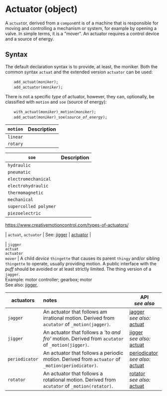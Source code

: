 # Actuator (object)

A `actuat`or, derived from a `compon`ent is of a machine that is responsible for moving and controlling a mechanism or system, for example by opening a valve. In simple terms, it is a "mover". An actuator requires a control device and a source of energy.

 ## Syntax
 The default declaration syntax is to provide, at least, the moniker.  Both the common syntax `actuat` and the extended version `actuator` can be used:

&nbsp;&nbsp;&nbsp;&nbsp;&nbsp;&nbsp; `add_actuat(`*`moniker`*`);`<br>
&nbsp;&nbsp;&nbsp;&nbsp;&nbsp;&nbsp; `add_actuator(`*`moniker`*`);`

There is not a specific *type* of actuator, however, they can, optionally, be classified with `motion` and `soe` (source of energy):

&nbsp;&nbsp;&nbsp;&nbsp;&nbsp;&nbsp; `with_actuat(`*`moniker`*`)_motion(`*`moniker`*`);`<br>
&nbsp;&nbsp;&nbsp;&nbsp;&nbsp;&nbsp; `add_actuat(`*`moniker`*`)_soe(`*`source_of_energy`*`);`

| `motion` | Description |
| --- | --- |
| `linear` | |
| `rotary` | |

| `soe` | Description |
| --- | --- |
| `hydraulic` | |
| `pneumatic` | |
| `electromechanical` | |
| `electrohydraulic` | |
| `thermomagnetic` | |
| `mechanical` | |
| `supercolled polymer` | |
| `piezoelectric` | |

https://www.creativemotioncontrol.com/types-of-actuators/

| `actuat`, `actuator` <a  name="actuat"></a> | See: [jigger](#jigger) | [actuator](/actuat.md) |

| `jigger`<br>`actuat`<br>`actuator`<br>`mover` <a  name="actuat"></a> | A child *device*  `thingette` that causes its parent `thingy` and/or sibling `thingette` to operate, usually providing motion. A public interface with the _puff_ should be avoided or at least strictly limited. The thing version of a `jagger`.<br>Example: motor controller; gearbox; motor<br>See also: [jigger](#jigger), 


| actuators | notes | API<br/>_see also_ |
|--|:--|--|
| `jagger` | An actuator that follows am irrational motion. Derived from `acutator` of `_motion(jagger)`. | [jagger](/actuat.md#jagger)<br/>_see also:_ [actuat](#actuat) |
| `jigger` | An actuator that follows a _'to and fro'_ motion. Derived from `acutator` of `_motion(jigger)`. | [jigger](/actuat.md#jigger)<br/>_see also:_ [actuat](#actuat) |
| `periodicator` | An actuator that follows a periodic motion. Derived from `actuator` of `_motion(periodicator)`. | [periodicator](/actuat.md#preiodicator)<br/>_see also:_ [actuat](#actuat) |
| `rotator` | An actuator that follows a rotational motion. Derived from `acutator` of `_motion(rotator)`. | [rotator](/actuat.md#rotator)<br/>_see also:_ [actuat](#actuat) |